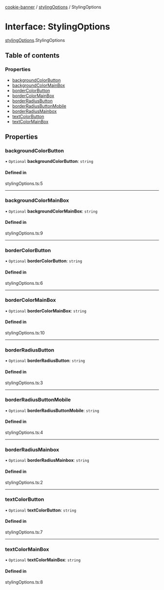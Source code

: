 [cookie-banner](../README.md) / [stylingOptions](../modules/stylingOptions.md) / StylingOptions

# Interface: StylingOptions

[stylingOptions](../modules/stylingOptions.md).StylingOptions

## Table of contents

### Properties

- [backgroundColorButton](stylingOptions.StylingOptions.md#backgroundcolorbutton)
- [backgroundColorMainBox](stylingOptions.StylingOptions.md#backgroundcolormainbox)
- [borderColorButton](stylingOptions.StylingOptions.md#bordercolorbutton)
- [borderColorMainBox](stylingOptions.StylingOptions.md#bordercolormainbox)
- [borderRadiusButton](stylingOptions.StylingOptions.md#borderradiusbutton)
- [borderRadiusButtonMobile](stylingOptions.StylingOptions.md#borderradiusbuttonmobile)
- [borderRadiusMainbox](stylingOptions.StylingOptions.md#borderradiusmainbox)
- [textColorButton](stylingOptions.StylingOptions.md#textcolorbutton)
- [textColorMainBox](stylingOptions.StylingOptions.md#textcolormainbox)

## Properties

### backgroundColorButton

• `Optional` **backgroundColorButton**: `string`

#### Defined in

stylingOptions.ts:5

___

### backgroundColorMainBox

• `Optional` **backgroundColorMainBox**: `string`

#### Defined in

stylingOptions.ts:9

___

### borderColorButton

• `Optional` **borderColorButton**: `string`

#### Defined in

stylingOptions.ts:6

___

### borderColorMainBox

• `Optional` **borderColorMainBox**: `string`

#### Defined in

stylingOptions.ts:10

___

### borderRadiusButton

• `Optional` **borderRadiusButton**: `string`

#### Defined in

stylingOptions.ts:3

___

### borderRadiusButtonMobile

• `Optional` **borderRadiusButtonMobile**: `string`

#### Defined in

stylingOptions.ts:4

___

### borderRadiusMainbox

• `Optional` **borderRadiusMainbox**: `string`

#### Defined in

stylingOptions.ts:2

___

### textColorButton

• `Optional` **textColorButton**: `string`

#### Defined in

stylingOptions.ts:7

___

### textColorMainBox

• `Optional` **textColorMainBox**: `string`

#### Defined in

stylingOptions.ts:8
